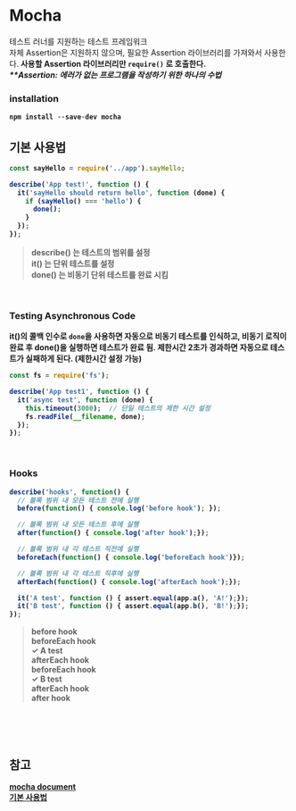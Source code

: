 # Mocha

테스트 러너를 지원하는 테스트 프레임워크<br>
자체 Assertion은 지원하지 않으며, 필요한 Assertion 라이브러리를 가져와서 사용한다.<b>
사용할 Assertion 라이브러리만 `require()` 로 호출한다.<br>
_**Assertion: 에러가 없는 프로그램을 작성하기 위한 하나의 수법_

### installation
```javascript
npm install --save-dev mocha
```
## 기본 사용법
```javascript
const sayHello = require('../app').sayHello;

describe('App test!', function () {
  it('sayHello should return hello', function (done) {
    if (sayHello() === 'hello') {
      done();
    }
  });
});
```
> describe() 는 테스트의 범위를 설정<br>
it() 는 단위 테스트를 설정<br>
done() 는 비동기 단위 테스트를 완료 시킴

\
[]()
### Testing Asynchronous Code
it()의 콜백 인수로 `done`을 사용하면 자동으로 비동기 테스트를 인식하고, 비동기 로직이 완료 후 done()을 실행하면 테스트가 완료 됨. 제한시간 2초가 경과하면 자동으로 테스트가 실패하게 된다. (제한시간 설정 가능)
```javascript
const fs = require('fs');

describe('App test1', function () {
  it('async test', function (done) {
    this.timeout(3000);  // 단일 테스트의 제한 시간 설정
    fs.readFile(__filename, done);
  });
});
```
\
[]()
### Hooks
```javascript
describe('hooks', function() {
  // 블록 범위 내 모든 테스트 전에 실행
  before(function() { console.log('before hook'); });

  // 블록 범위 내 모든 테스트 후에 실행
  after(function() { console.log('after hook');});

  // 블록 범위 내 각 테스트 직전에 실행
  beforeEach(function() { console.log('beforeEach hook')});

  // 블록 범위 내 각 테스트 직후에 실행
  afterEach(function() { console.log('afterEach hook');});

  it('A test', function () { assert.equal(app.a(), 'A!');});
  it('B test', function () { assert.equal(app.b(), 'B!');});
});

```
> before hook<br>
  beforeEach hook<br>
      ✓ A test<br>
  afterEach hook<br>
  beforeEach hook<br>
      ✓ B test<br>
  afterEach hook<br>
  after hook

\
\
\
[]()
## 참고 <br>
[mocha document](https://mochajs.org/)<br>
[기본 사용법](https://heropy.blog/2018/03/16/mocha/)<br>


